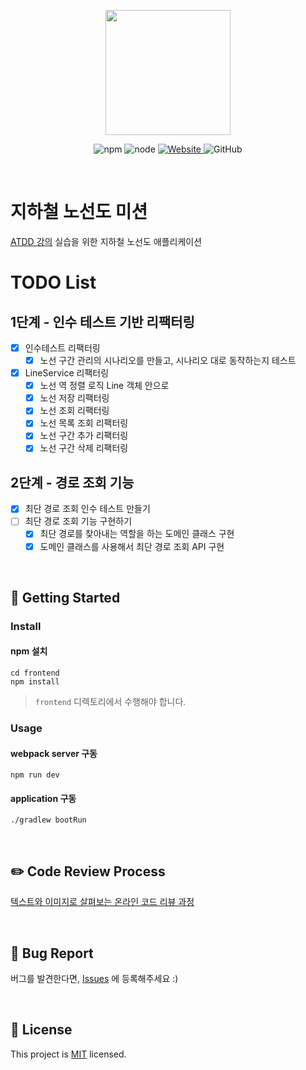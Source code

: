 <p align="center">
    <img width="200px;" src="https://raw.githubusercontent.com/woowacourse/atdd-subway-admin-frontend/master/images/main_logo.png"/>
</p>
<p align="center">
  <img alt="npm" src="https://img.shields.io/badge/npm-%3E%3D%205.5.0-blue">
  <img alt="node" src="https://img.shields.io/badge/node-%3E%3D%209.3.0-blue">
  <a href="https://edu.nextstep.camp/c/R89PYi5H" alt="nextstep atdd">
    <img alt="Website" src="https://img.shields.io/website?url=https%3A%2F%2Fedu.nextstep.camp%2Fc%2FR89PYi5H">
  </a>
  <img alt="GitHub" src="https://img.shields.io/github/license/next-step/atdd-subway-service">
</p>

<br>

# 지하철 노선도 미션
[ATDD 강의](https://edu.nextstep.camp/c/R89PYi5H) 실습을 위한 지하철 노선도 애플리케이션

# TODO List

## 1단계 - 인수 테스트 기반 리팩터링
-[x] 인수테스트 리팩터링
    -[x] 노선 구간 관리의 시나리오를 만들고, 시나리오 대로 동작하는지 테스트
-[x] LineService 리팩터링
    -[x] 노선 역 정렬 로직 Line 객체 안으로
    -[x] 노선 저장 리팩터링
    -[x] 노선 조회 리팩터링
    -[x] 노선 목록 조회 리팩터링
    -[x] 노선 구간 추가 리팩터링
    -[x] 노선 구간 삭제 리팩터링
## 2단계 - 경로 조회 기능
-[x] 최단 경로 조회 인수 테스트 만들기
-[ ] 최단 경로 조회 기능 구현하기
  -[x] 최단 경로를 찾아내는 역할을 하는 도메인 클래스 구현
  -[x] 도메인 클래스를 사용해서 최단 경로 조회 API 구현

<br>

## 🚀 Getting Started

### Install
#### npm 설치
```
cd frontend
npm install
```
> `frontend` 디렉토리에서 수행해야 합니다.

### Usage
#### webpack server 구동
```
npm run dev
```
#### application 구동
```
./gradlew bootRun
```
<br>

## ✏️ Code Review Process
[텍스트와 이미지로 살펴보는 온라인 코드 리뷰 과정](https://github.com/next-step/nextstep-docs/tree/master/codereview)

<br>

## 🐞 Bug Report

버그를 발견한다면, [Issues](https://github.com/next-step/atdd-subway-service/issues) 에 등록해주세요 :)

<br>

## 📝 License

This project is [MIT](https://github.com/next-step/atdd-subway-service/blob/master/LICENSE.md) licensed.

